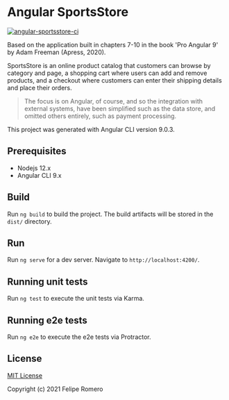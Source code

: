 # Angular SportsStore

[![angular-sportsstore-ci][ci-badge]][ci-workflow]

Based on the application built in chapters 7-10 in the book 'Pro Angular 9' by Adam Freeman (Apress, 2020).

SportsStore is an online product catalog that customers can browse by category and page, a shopping cart
where users can add and remove products, and a checkout where customers can enter their shipping details
and place their orders.

>The focus is on Angular, of course, and so the integration with external systems, have been
simplified such as the data store, and omitted others entirely, such as payment processing.

This project was generated with Angular CLI version 9.0.3.

## Prerequisites

- Nodejs 12.x
- Angular CLI 9.x

## Build

Run `ng build` to build the project. The build artifacts will be stored in the `dist/` directory.

## Run

Run `ng serve` for a dev server. Navigate to `http://localhost:4200/`.

## Running unit tests

Run `ng test` to execute the unit tests via Karma.

## Running e2e tests

Run `ng e2e` to execute the e2e tests via Protractor.

## License

[MIT License](./LICENSE)

Copyright (c) 2021 Felipe Romero

[ci-badge]: https://github.com/feliperomero3/angular-sportsstore/actions/workflows/angular-sportsstore-ci.yml/badge.svg
[ci-workflow]: https://github.com/feliperomero3/angular-sportsstore/actions/workflows/angular-sportsstore-ci.yml
